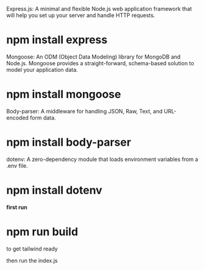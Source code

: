 Express.js: A minimal and flexible Node.js web application framework that will help you set up your server and handle HTTP requests.
# npm install express

Mongoose: An ODM (Object Data Modeling) library for MongoDB and Node.js. Mongoose provides a straight-forward, schema-based solution to model your application data.
# npm install mongoose

Body-parser: A middleware for handling JSON, Raw, Text, and URL-encoded form data.
# npm install body-parser
dotenv: A zero-dependency module that loads environment variables from a .env file.


# npm install dotenv

**first run**
# npm run build
to get tailwind ready

then run the index.js